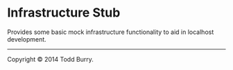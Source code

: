 # Infrastructure Stub

Provides some basic mock infrastructure functionality to aid in localhost development.

---
Copyright &copy; 2014 Todd Burry.
